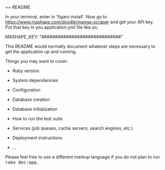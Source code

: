== README


In your terminal, enter in 'figaro install'.
Now go to https://www.mashape.com/doodle/manga-scraper and get your API key.
Put that key in you application.yml file like so;

MASHAPE_KEY: "#############################"






This README would normally document whatever steps are necessary to get the
application up and running.

Things you may want to cover:

* Ruby version

* System dependencies

* Configuration

* Database creation

* Database initialization

* How to run the test suite

* Services (job queues, cache servers, search engines, etc.)

* Deployment instructions

* ...


Please feel free to use a different markup language if you do not plan to run
<tt>rake doc:app</tt>.
